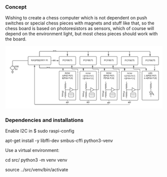 ### Concept ###

Wishing to create a chess computer which is not dependent on push switches or special chess pieces with magnets and stuff like that, so the chess board is based on photoresistors as sensors, which of course will depend on the environment light, but most chess pieces should work with the board.

![Hardware Block Definition Diagram](hardware_bdd.png)

### Dependencies and installations

Enable I2C in $ sudo raspi-config

apt-get install -y libffi-dev smbus-cffi python3-venv

Use a virtual environment:

cd src/
python3 -m venv venv

source ../src/venv/bin/activate
